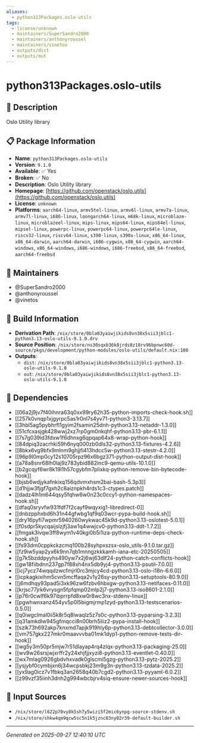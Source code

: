 ```yaml
---
aliases:
  - python313Packages.oslo-utils
tags:
  - license/unknown
  - maintainers/SuperSandro2000
  - maintainers/anthonyroussel
  - maintainers/vinetos
  - outputs/dist
  - outputs/out
---
```


# python313Packages.oslo-utils

## 📝 Description

Oslo Utility library

## 📋 Package Information

- **Name**: `python313Packages.oslo-utils`
- **Version**: `9.1.0`
- **Available**: ✅ Yes
- **Broken**: ✅ No
- **Description**: Oslo Utility library
- **Homepage**: [https://github.com/openstack/oslo.utils](https://github.com/openstack/oslo.utils)
- **License**: `unknown`
- **Platforms**: `aarch64-linux`, `armv5tel-linux`, `armv6l-linux`, `armv7a-linux`, `armv7l-linux`, `i686-linux`, `loongarch64-linux`, `m68k-linux`, `microblaze-linux`, `microblazeel-linux`, `mips-linux`, `mips64-linux`, `mips64el-linux`, `mipsel-linux`, `powerpc-linux`, `powerpc64-linux`, `powerpc64le-linux`, `riscv32-linux`, `riscv64-linux`, `s390-linux`, `s390x-linux`, `x86_64-linux`, `x86_64-darwin`, `aarch64-darwin`, `i686-cygwin`, `x86_64-cygwin`, `aarch64-windows`, `x86_64-windows`, `i686-windows`, `i686-freebsd`, `x86_64-freebsd`, `aarch64-freebsd`
## 👥 Maintainers

- @SuperSandro2000
- @anthonyroussel
- @vinetos


## 🔧 Build Information

- **Derivation Path**: `/nix/store/0bla03yaiwjikids8vn38x5sii3jblc1-python3.13-oslo-utils-9.1.0.drv`
- **Source Position**: `/nix/store/ns30sqxb36k8jrds8z18rv96bpnwc60d-source/pkgs/development/python-modules/oslo-utils/default.nix:108`
- **Outputs**:
  - `dist`:  `/nix/store/0bla03yaiwjikids8vn38x5sii3jblc1-python3.13-oslo-utils-9.1.0`
  - `out`:  `/nix/store/0bla03yaiwjikids8vn38x5sii3jblc1-python3.13-oslo-utils-9.1.0`

## 🔗 Dependencies

- [[06a2j9jv7f40ihnra63q0xx99ry62h35-python-imports-check-hook.sh]]
- [[257k0vnqp1xjgyrpc5as1r0nl7s4yv71-python3-3.13.7]]
- [[3hbl5ag5pybhrfl1gyim2fsamin25dnh-python3.13-netaddr-1.3.0]]
- [[51cfcxasjgk428wwj2xz7rp0gm0nkqhf-python3.13-pbr-6.1.1]]
- [[7s7g039id3fdxw1f6dhnxg6qpqap64x8-wrap-python-hook]]
- [[84dpiq3zacrhki59h6nyq000zb0dls32-python3.13-fixtures-4.2.6]]
- [[8bkx6vg9bfx9mlnm9ghjjfi413hdcc5w-python3.13-stestr-4.2.0]]
- [[96p9l0mp0cy12s10705rpz96x6bgz371-python-output-dist-hook]]
- [[a78a8snr68lh0laj9z783ybid882inc9-qemu-utils-10.1.0]]
- [[b2gcqyf6wr8k19l1h57cgybfm7plixkq-python-remove-bin-bytecode-hook]]
- [[bjsb6wdjykafnkixq156qdvmxhsm2bai-bash-5.3p3]]
- [[d1hjjw3fjgf7gxh2c8aiznpkh4rds1c3-ctypes.patch]]
- [[dadz4lh1m644qsy5fqhw6w0n23c0ccy1-python-namespaces-hook.sh]]
- [[dfaq0sryvfw931fdf7f2cayf9wqyxig1-libredirect-0]]
- [[dnbzpphxbd6h31n44gfwbg1qf9q03wcr-pypa-build-hook.sh]]
- [[dry16pyfi7wpmr5940260wykwac45k9d-python3.13-oslotest-5.0.1]]
- [[f0sdpr5kycqaijslzjfj3aw1q4wwjcv0-python3.13-ddt-1.7.2]]
- [[fmgak3lvqw3ff8wym1v40kgi0b5i1iza-python-runtime-deps-check-hook.sh]]
- [[fs93dm0cppkckzcmq100b28syhpxszsx-oslo_utils-9.1.0.tar.gz]]
- [[fz9iw5yap2yx6k9nn7qb1mnngzkkkamh-iana-etc-20250505]]
- [[g7k5bzddpyyhs490yw7x2j6wj63dlf24-python-catch-conflicts-hook]]
- [[gw18fiibdnn237gp7f88xh4nx5db9yj4-python3.13-psutil-7.0.0]]
- [[icj7ycz74wqqdzwcfmjrl0rc3mjcy4cd-python3.13-oslo-i18n-6.6.0]]
- [[icpkagkixihm5cvn5mcffaqa2v1y26sy-python3.13-setuptools-80.9.0]]
- [[j6mdhqy93pad5i3xk96zw6fzbv6hbxgw-python3.13-netifaces-0.11.0]]
- [[krjsc77jrk6vrysgn5fpfqmp02mlp2j7-python3.13-iso8601-2.1.0]]
- [[p76r0cwlf6k97ibprrpfd8xw0r8wc3nx-stdenv-linux]]
- [[pgwhwnxanz454yv5p0l5bigmjrmp1zyd-python3.13-testscenarios-0.5.0]]
- [[q0iwgclmal0ii5k8r5q8lwaqlz5z7s0c-python3.13-pyparsing-3.2.3]]
- [[q31amkdlw945gfmqcci8n00brh5liiz2-pypa-install-hook]]
- [[szlk73h692akp7knxmd7apjk919hly6p-python3.13-debtcollector-3.0.0]]
- [[vm757gkx227mkr0maavvvba01mk1dyp1-python-remove-tests-dir-hook]]
- [[wg5y3m50pr5mjw7r51dlayap4rq4zlqx-python3.13-packaging-25.0]]
- [[wv9w26srsjwjxrffr2y24xhjfjjxyzi8-python3.13-eventlet-0.40.0]]
- [[wx7mlag0926gbdvhxvadk0glscmi5gzg-python3.13-pytz-2025.2]]
- [[ysjybf0cymbjxn6j34wcpsbkj23m9g3n-python3.13-tzdata-2025.2]]
- [[yx9ag0icz7v1fbkq3an2658q40b7cgd2-python3.13-pyyaml-6.0.2]]
- [[z99vzf35iinh3dnh2g994wbcbjrv4siq-ensure-newer-sources-hook]]

## 📁 Input Sources

- `/nix/store/l622p70vy8k5sh7y5wizi5f2mic6ynpg-source-stdenv.sh`
- `/nix/store/shkw4qm9qcw5sc5n1k5jznc83ny02r39-default-builder.sh`

---
*Generated on 2025-09-27 12:40:10 UTC*
